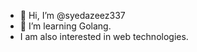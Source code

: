 - 👋 Hi, I’m @syedazeez337
- 👀 I’m learning Golang.
- I am also interested in web technologies.

<!---
syedazeez337/syedazeez337 is a ✨ special ✨ repository because its `README.md` (this file) appears on your GitHub profile.
You can click the Preview link to take a look at your changes.
--->
